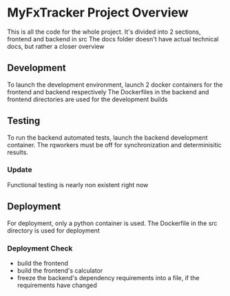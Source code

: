 # MyFxTracker Project Overview

This is all the code for the whole project.
It's divided into 2 sections, frontend and backend in src
The docs folder doesn't have actual technical docs, but rather
a closer overview

## Development
To launch the development environment, launch 2 docker containers for the frontend
and backend respectively
The Dockerfiles in the backend and frontend directories are used for the development builds

## Testing
To run the backend automated tests, launch the backend development container. The rqworkers must be off for 
synchronization and determinisitic results.

### Update
Functional testing is nearly non existent right now

## Deployment
For deployment, only a python container is used.
The Dockerfile in the src directory is used for deployment

### Deployment Check
*   build the frontend
*   build the frontend's calculator
*   freeze the backend's dependency requirements into a file, if the requirements have changed